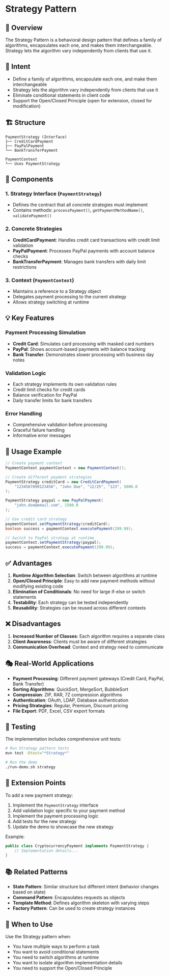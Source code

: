 # Strategy Pattern

## 📖 Overview

The Strategy Pattern is a behavioral design pattern that defines a family of algorithms, encapsulates each one, and makes them interchangeable. Strategy lets the algorithm vary independently from clients that use it.

## 🎯 Intent

- Define a family of algorithms, encapsulate each one, and make them interchangeable
- Strategy lets the algorithm vary independently from clients that use it
- Eliminate conditional statements in client code
- Support the Open/Closed Principle (open for extension, closed for modification)

## 🏗️ Structure

```
PaymentStrategy (Interface)
├── CreditCardPayment
├── PayPalPayment
└── BankTransferPayment

PaymentContext
└── Uses PaymentStrategy
```

## 🔧 Components

### 1. Strategy Interface (`PaymentStrategy`)
- Defines the contract that all concrete strategies must implement
- Contains methods: `processPayment()`, `getPaymentMethodName()`, `validatePayment()`

### 2. Concrete Strategies
- **CreditCardPayment**: Handles credit card transactions with credit limit validation
- **PayPalPayment**: Processes PayPal payments with account balance checks
- **BankTransferPayment**: Manages bank transfers with daily limit restrictions

### 3. Context (`PaymentContext`)
- Maintains a reference to a Strategy object
- Delegates payment processing to the current strategy
- Allows strategy switching at runtime

## 💡 Key Features

### Payment Processing Simulation
- **Credit Card**: Simulates card processing with masked card numbers
- **PayPal**: Shows account-based payments with balance tracking
- **Bank Transfer**: Demonstrates slower processing with business day notes

### Validation Logic
- Each strategy implements its own validation rules
- Credit limit checks for credit cards
- Balance verification for PayPal
- Daily transfer limits for bank transfers

### Error Handling
- Comprehensive validation before processing
- Graceful failure handling
- Informative error messages

## 🚀 Usage Example

```java
// Create payment context
PaymentContext paymentContext = new PaymentContext();

// Create different payment strategies
PaymentStrategy creditCard = new CreditCardPayment(
    "1234567890123456", "John Doe", "12/25", "123", 5000.0
);

PaymentStrategy paypal = new PayPalPayment(
    "john.doe@email.com", 1500.0
);

// Use credit card strategy
paymentContext.setPaymentStrategy(creditCard);
boolean success = paymentContext.executePayment(299.99);

// Switch to PayPal strategy at runtime
paymentContext.setPaymentStrategy(paypal);
success = paymentContext.executePayment(299.99);
```

## ✅ Advantages

1. **Runtime Algorithm Selection**: Switch between algorithms at runtime
2. **Open/Closed Principle**: Easy to add new payment methods without modifying existing code
3. **Elimination of Conditionals**: No need for large if-else or switch statements
4. **Testability**: Each strategy can be tested independently
5. **Reusability**: Strategies can be reused across different contexts

## ❌ Disadvantages

1. **Increased Number of Classes**: Each algorithm requires a separate class
2. **Client Awareness**: Clients must be aware of different strategies
3. **Communication Overhead**: Context and strategy need to communicate

## 🎭 Real-World Applications

- **Payment Processing**: Different payment gateways (Credit Card, PayPal, Bank Transfer)
- **Sorting Algorithms**: QuickSort, MergeSort, BubbleSort
- **Compression**: ZIP, RAR, 7Z compression algorithms
- **Authentication**: OAuth, LDAP, Database authentication
- **Pricing Strategies**: Regular, Premium, Discount pricing
- **File Export**: PDF, Excel, CSV export formats

## 🧪 Testing

The implementation includes comprehensive unit tests:

```bash
# Run Strategy pattern tests
mvn test -Dtest="*Strategy*"

# Run the demo
./run-demo.sh strategy
```

## 🔄 Extension Points

To add a new payment strategy:

1. Implement the `PaymentStrategy` interface
2. Add validation logic specific to your payment method
3. Implement the payment processing logic
4. Add tests for the new strategy
5. Update the demo to showcase the new strategy

Example:
```java
public class CryptocurrencyPayment implements PaymentStrategy {
    // Implementation details...
}
```

## 📚 Related Patterns

- **State Pattern**: Similar structure but different intent (behavior changes based on state)
- **Command Pattern**: Encapsulates requests as objects
- **Template Method**: Defines algorithm skeleton with varying steps
- **Factory Pattern**: Can be used to create strategy instances

## 🎯 When to Use

Use the Strategy pattern when:
- You have multiple ways to perform a task
- You want to avoid conditional statements
- You need to switch algorithms at runtime
- You want to isolate algorithm implementation details
- You need to support the Open/Closed Principle 